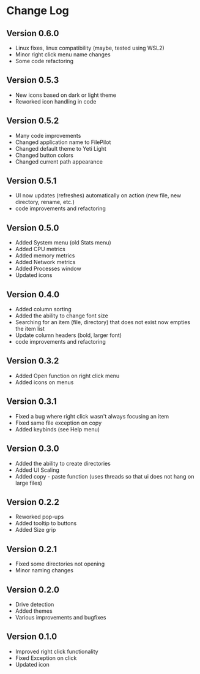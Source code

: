 # Change Log

## Version 0.6.0

- Linux fixes, linux compatibility (maybe, tested using WSL2)
- Minor right click menu name changes
- Some code refactoring

## Version 0.5.3

- New icons based on dark or light theme
- Reworked icon handling in code

## Version 0.5.2

- Many code improvements
- Changed application name to FilePilot
- Changed default theme to Yeti Light
- Changed button colors
- Changed current path appearance

## Version 0.5.1

- UI now updates (refreshes) automatically on action (new file, new directory, rename, etc.)
- code improvements and refactoring

## Version 0.5.0

- Added System menu (old Stats menu)
- Added CPU metrics
- Added memory metrics
- Added Network metrics
- Added Processes window
- Updated icons

## Version 0.4.0

- Added column sorting
- Added the ability to change font size
- Searching for an item (file, directory) that does not exist now empties the item list
- Update column headers (bold, larger font)
- code improvements and refactoring

## Version 0.3.2

- Added Open function on right click menu
- Added icons on menus

## Version 0.3.1

- Fixed a bug where right click wasn't always focusing an item
- Fixed same file exception on copy
- Added keybinds (see Help menu)

## Version 0.3.0

- Added the ability to create directories
- Added UI Scaling
- Added copy - paste function (uses threads so that ui does not hang on large files)

## Version 0.2.2

- Reworked pop-ups
- Added tooltip to buttons
- Added Size grip

## Version 0.2.1

- Fixed some directories not opening
- Minor naming changes

## Version 0.2.0

- Drive detection
- Added themes
- Various improvements and bugfixes

## Version 0.1.0

- Improved right click functionality
- Fixed Exception on click
- Updated icon
